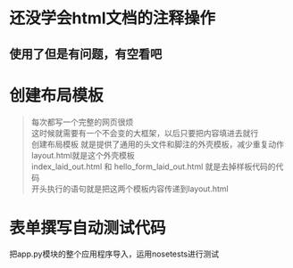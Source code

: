# 还没学会html文档的注释操作
## 使用了<!--####hi####-->但是有问题，有空看吧
# 创建布局模板
> 每次都写一个完整的网页很烦  
> 这时候就需要有一个不会变的大框架，以后只要把内容填进去就行  
> 创建布局模板 就是提供了通用的头文件和脚注的外壳模板，减少重复动作  
> layout.html就是这个外壳模板  
> index_laid_out.html 和 hello_form_laid_out.html 就是去掉样板代码的代码  
> 开头执行的语句就是把这两个模板内容传递到layout.html
# 表单撰写自动测试代码
把app.py模块的整个应用程序导入，运用nosetests进行测试
